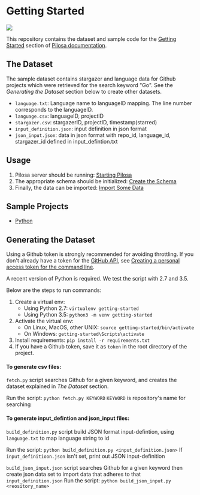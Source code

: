 # Getting Started

<a href="https://github.com/pilosa"><img src="https://img.shields.io/badge/pilosa-v0.3.1-blue.svg"></a>

This repository contains the dataset and sample code for the [Getting Started](https://www.pilosa.com/docs/getting-started/) section of [Pilosa documentation](https://www.pilosa.com/docs/introduction/).

## The Dataset

The sample dataset contains stargazer and language data for Github projects which were retrieved for the search keyword "Go". See the *Generating the Dataset* section below to create other datasets.

* `language.txt`: Language name to languageID mapping. The line number corresponds to the languageID.
* `language.csv`: languageID, projectID
* `stargazer.csv`: stargazerID, projectID, timestamp(starred)
* `input_definition.json`: input definition in json format 
* `json_input.json`: data in json format with repo_id, language_id, stargazer_id defined in input_defintion.txt
## Usage

1. Pilosa server should be running: [Starting Pilosa](https://www.pilosa.com/docs/getting-started/#starting-pilosa)
2. The appropriate schema should be initialized: [Create the Schema](https://www.pilosa.com/docs/getting-started/#create-the-schema)
3. Finally, the data can be imported: [Import Some Data](https://www.pilosa.com/docs/getting-started/#import-some-data)

## Sample Projects

* [Python](https://github.com/pilosa/getting-started/python)

## Generating the Dataset
Using a Github token is strongly recommended for avoiding throttling. If you don't already have a token for the [GitHub API](https://developer.github.com/v3/), see [Creating a personal access token for the command line](https://help.github.com/articles/creating-a-personal-access-token-for-the-command-line/).

A recent version of Python is required. We test the script with 2.7 and 3.5.

Below are the steps to run commands:

1. Create a virtual env:
	* Using Python 2.7: `virtualenv getting-started`
	* Using Python 3.5: `python3 -m venv getting-started`
2. Activate the virtual env:
	* On Linux, MacOS, other UNIX: `source getting-started/bin/activate`
	* On Windows: `getting-started\Scripts\activate`
3. Install requirements: `pip install -r requirements.txt`
4. If you have a Github token, save it as `token` in the root directory of the project.


#### To generate csv files:

`fetch.py` script searches Github for a given keyword, and creates the dataset explained in *The Dataset* section.

Run the script: `python fetch.py KEYWORD`
`KEYWORD` is repository's name for searching

#### To generate input_defintion and json_input files:

`build_definition.py` script build JSON format input-defintion, using `language.txt` to map language string to id

Run the script: `python build_definition.py <input_definition.json>`
If `input_definitioon.json` isn't set, print out JSON input-definition

`build_json_input.json` script searches Github for a given keyword then create json data set to import data that adheres to that `input_definition.json`
Run the script: `python build_json_input.py <reository_name>`

